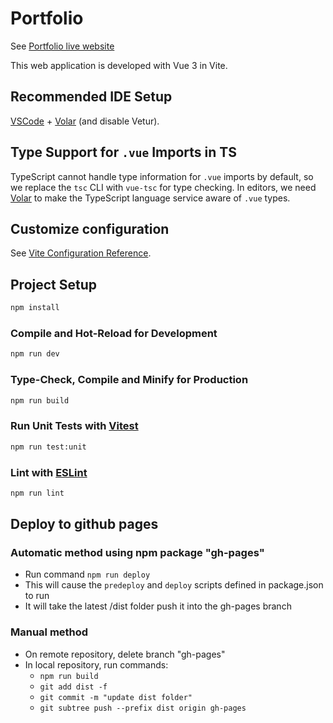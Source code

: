 # Portfolio

See [Portfolio live website](https://lekside1.github.io/portfolio/)

This web application is developed with Vue 3 in Vite.

## Recommended IDE Setup

[VSCode](https://code.visualstudio.com/) + [Volar](https://marketplace.visualstudio.com/items?itemName=Vue.volar) (and disable Vetur).

## Type Support for `.vue` Imports in TS

TypeScript cannot handle type information for `.vue` imports by default, so we replace the `tsc` CLI with `vue-tsc` for type checking. In editors, we need [Volar](https://marketplace.visualstudio.com/items?itemName=Vue.volar) to make the TypeScript language service aware of `.vue` types.

## Customize configuration

See [Vite Configuration Reference](https://vite.dev/config/).

## Project Setup

```sh
npm install
```

### Compile and Hot-Reload for Development

```sh
npm run dev
```

### Type-Check, Compile and Minify for Production

```sh
npm run build
```

### Run Unit Tests with [Vitest](https://vitest.dev/)

```sh
npm run test:unit
```

### Lint with [ESLint](https://eslint.org/)

```sh
npm run lint
```

## Deploy to github pages
### Automatic method using npm package "gh-pages"
- Run command `npm run deploy`
- This will cause the `predeploy` and `deploy` scripts defined in package.json to run
- It will take the latest /dist folder push it into the gh-pages branch

### Manual method
- On remote repository, delete branch "gh-pages"
- In local repository, run commands: 
  - `npm run build`
  - `git add dist -f`
  - `git commit -m "update dist folder"`
  - `git subtree push --prefix dist origin gh-pages`